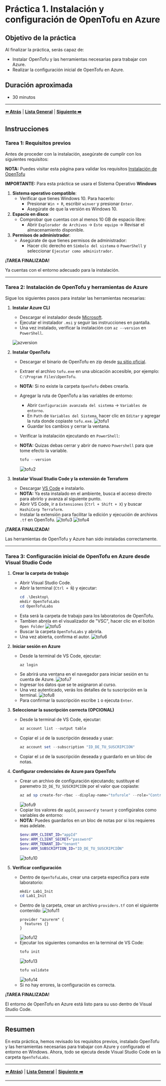 # Práctica 1. Instalación y configuración de OpenTofu en Azure

## Objetivo de la práctica

Al finalizar la práctica, serás capaz de:

- Instalar OpenTofu y las herramientas necesarias para trabajar con Azure.
- Realizar la configuración inicial de OpenTofu en Azure.

## Duración aproximada

- 30 minutos

---

**[⬅️ Atrás](https://netec-mx.github.io/OPE_TOF_EES/Cap%C3%ADtulo4/lab4.html)** | **[Lista General](https://netec-mx.github.io/OPE_TOF_EES/)** | **[Siguiente ➡️](https://netec-mx.github.io/OPE_TOF_EES/Cap%C3%ADtulo2/lab2.html)**

## Instrucciones

### Tarea 1: Requisitos previos

Antes de proceder con la instalación, asegúrate de cumplir con los siguientes requisitos:

**NOTA:** Puedes visitar esta página para validar los requisitos [Instalación de OpenTofu](https://opentofu.org/docs/intro/install/)

**IMPORTANTE:** Para esta práctica se usara el Sistema Operativo **Windows**

1. **Sistema operativo compatible**: 
   - Verificar que tienes Windows 10. Para hacerlo:
     - Presionar `Win + R`, escribir `winver` y presionar `Enter`.
     - Asegúrate de que la versión es Windows 10.
2. **Espacio en disco**: 
   - Comprobar que cuentas con al menos 10 GB de espacio libre:
     - Abrir `Explorador de Archivos` → `Este equipo` → Revisar el almacenamiento disponible.
3. **Permisos de administrador**: 
   - Asegúrate de que tienes permisos de administrador:
     - Hacer clic derecho en `Símbolo del sistema` o `PowerShell` y seleccionar `Ejecutar como administrador`.

**¡TAREA FINALIZADA!**

Ya cuentas con el entorno adecuado para la instalación.

---

### Tarea 2: Instalación de OpenTofu y herramientas de Azure

Sigue los siguientes pasos para instalar las herramientas necesarias:

1. **Instalar Azure CLI**
   - Descargar el instalador desde [Microsoft](https://aka.ms/installazurecliwindows).
   - Ejecutar el instalador `.msi` y seguir las instrucciones en pantalla.
   - Una vez instalado, verificar la instalación con `az --version` en `PowerShell`.

   ![azversion](../images/lab1/img1.png)

2. **Instalar OpenTofu**
   - Descargar el binario de OpenTofu en zip desde [su sitio oficial](https://github.com/opentofu/opentofu/releases/download/v1.9.0/tofu_1.9.0_windows_386.zip).
   - Extraer el archivo `tofu.exe` en una ubicación accesible, por ejemplo: `C:\Program Files\OpenTofu`.
   - **NOTA:** Si no existe la carpeta `OpenTofu` debes crearla.
   - Agregar la ruta de OpenTofu a las variables de entorno:
     - Abrir `Configuración avanzada del sistema` → `Variables de entorno`.
     - En `Path` de `Variables del Sistema`, hacer clic en `Editar` y agregar la ruta donde copiaste `tofu.exe`.
     ![tofu1](../images/lab1/img2.png)
     - Guardar los cambios y cerrar la ventana.
   - Verificar la instalación ejecutando en `PowerShell`:
   - **NOTA:** Quizas debas cerrar y abrir de nuevo `Powershell` para que tome efecto la variable.

     ```powershell
     tofu --version
     ```

     ![tofu2](../images/lab1/img3.png)
3. **Instalar Visual Studio Code y la extensión de Terraform**
   - Descargar [VS Code](https://code.visualstudio.com/) e instalarlo.
   - **NOTA:** Ya esta instalado en el ambiente, busca el acceso directo para abrirlo y avanza al siguiente punto.
   - Abrir VS Code, ir a `Extensiones` (`Ctrl + Shift + X`) y buscar `HashiCorp Terraform`.
   - Instalar la extensión para facilitar la edición y ejecución de archivos `.tf` en OpenTofu.
   ![tofu3](../images/lab1/img4.png)
   ![tofu4](../images/lab1/img5.png)

**¡TAREA FINALIZADA!**

Las herramientas de OpenTofu y Azure han sido instaladas correctamente.

---

### Tarea 3: Configuración inicial de OpenTofu en Azure desde Visual Studio Code

1. **Crear la carpeta de trabajo**
   - Abrir Visual Studio Code.
   - Abrir la terminal (`Ctrl + Ñ`) y ejecutar:
     ```powershell
     cd .\Desktop\
     mkdir OpenTofuLabs
     cd OpenTofuLabs
     ```
   - Esta será la carpeta de trabajo para los laboratorios de OpenTofu.
   - Tambien abrela en el visualizador de "VSC", hacer clic en el botón `Open Folder`
   ![tofu5](../images/lab1/img6.png)
   - Buscar la carpeta `OpenTofuLabs` y abrirla.
   - Una vez abierta, confirma el autor.
   ![tofu6](../images/lab1/img7.png)

2. **Iniciar sesión en Azure**
   - Desde la terminal de VS Code, ejecutar:
     ```powershell
     az login
     ```
   - Se abrirá una ventana en el navegador para iniciar sesión en tu cuenta de Azure.
   ![tofu7](../images/lab1/img8.png)
   - Ingresar los datos que se te asignaron al curso.
   - Una vez autenticado, verás los detalles de tu suscripción en la terminal.
   ![tofu8](../images/lab1/img9.png)
   - Para confirmar la suscripción escribe `1` o ejecuta `Enter`.

3. **Seleccionar la suscripción correcta (OPCIONAL)**
   - Desde la terminal de VS Code, ejecutar:
     ```powershell
     az account list --output table
     ```
   - Copiar el `id` de la suscripción deseada y usar:
     ```powershell
     az account set --subscription "ID_DE_TU_SUSCRIPCIÓN"
     ```
    - Copiar el `id` de la suscripción deseada y guardarlo en un bloc de notas.

4. **Configurar credenciales de Azure para OpenTofu**
   - Crear un archivo de configuración ejecutando; sustituye el paremetro `ID_DE_TU_SUSCRIPCIÓN` por el valor que copiaste:
     ```powershell
     az ad sp create-for-rbac --display-name="tofurole" --role="Contributor" --scopes="/subscriptions/ID_DE_TU_SUSCRIPCIÓN"
     ```
     ![tofu9](../images/lab1/img10.png)
   - Copiar los valores de `appId`, `password` y `tenant` y configúralos como variables de entorno:
   - **NOTA:** Puedes guardarlos en un bloc de notas por si los requieres mas adelate.
     ```powershell
     $env:ARM_CLIENT_ID="appId"
     $env:ARM_CLIENT_SECRET="password"
     $env:ARM_TENANT_ID="tenant"
     $env:ARM_SUBSCRIPTION_ID="ID_DE_TU_SUSCRIPCIÓN"
     ```
     ![tofu10](../images/lab1/img11.png)
     
5. **Verificar configuración**
   - Dentro de `OpenTofuLabs`, crear una carpeta específica para este laboratorio:
     ```powershell
     mkdir Lab1_Init
     cd Lab1_Init
     ```
   - Dentro de la carpeta, crear un archivo `providers.tf` con el siguiente contenido:
   ![tofu11](../images/lab1/img12.png)
     ```hcl
     provider "azurerm" {
       features {}
     }
     ```
     ![tofu12](../images/lab1/img13.png)
   - Ejecutar los siguientes comandos en la terminal de VS Code:
     ```powershell
     tofu init
     ```
     ![tofu13](../images/lab1/img14.png)
     ```powershell
     tofu validate
     ```
     ![tofu14](../images/lab1/img15.png)
   - Si no hay errores, la configuración es correcta.

**¡TAREA FINALIZADA!**

El entorno de OpenTofu en Azure está listo para su uso dentro de Visual Studio Code.

---

## Resumen

En esta práctica, hemos revisado los requisitos previos, instalado OpenTofu y las herramientas necesarias para trabajar con Azure y configurado el entorno en Windows. Ahora, todo se ejecuta desde Visual Studio Code en la carpeta `OpenTofuLabs`.

---

**[⬅️ Atrás](https://netec-mx.github.io/OPE_TOF_EES/Cap%C3%ADtulo4/lab4.html))** | **[Lista General](https://netec-mx.github.io/OPE_TOF_EES/)** | **[Siguiente ➡️](https://netec-mx.github.io/OPE_TOF_EES/Cap%C3%ADtulo2/lab2.html)**

---
